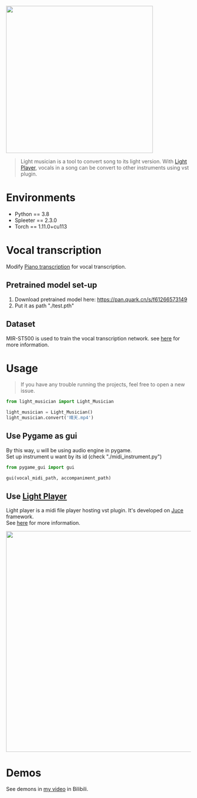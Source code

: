 <br>

<img src="https://github.com/ronnnhui/Light-Musician/blob/master/logo.png?raw=true" width = 400>

> Light musician is a tool to convert song to its light version. With [Light Player](https://github.com/ronnnhui/Light-Player), vocals in a song can be convert to other instruments using vst plugin.

# Environments

- Python == 3.8
- Spleeter == 2.3.0
- Torch == 1.11.0+cu113

# Vocal transcription
Modify [Piano transcription](https://github.com/bytedance/piano_transcription) for vocal transcription.<br>

## Pretrained model set-up
1. Download pretrained model here: https://pan.quark.cn/s/f61266573149
2. Put it as path "./test.pth"

## Dataset
MIR-ST500 is used to train the vocal transcription network.
see [here](https://github.com/ronnnhui/Light-Musician/tree/master/vocal_transcription/MIR-ST500_20210206) for more information.

# Usage
>If you have any trouble running the projects, feel free to open a new issue.
```python
from light_musician import Light_Musician

light_musician = Light_Musician()
light_musician.convert('晴天.mp4')
```

## Use Pygame as gui
By this way, u will be using audio engine in pygame.<br>
Set up instrument u want by its id (check "./midi_instrument.py")

```python
from pygame_gui import gui

gui(vocal_midi_path, accompaniment_path)
```


## Use [Light Player](https://github.com/ronnnhui/Light-Player)
Light player is a midi file player hosting vst plugin. It's developed on [Juce](https://github.com/juce-framework/JUCE) framework.<br>
See [here](https://github.com/ronnnhui/Light-Player) for more information.

<img src="https://github.com/ronnnhui/Light-Player/blob/master/sceenshot.png?raw=true" width = 600>

# Demos
See demons in [my video](https://www.bilibili.com/video/bv1BY4y1A7W3?vd_source=a9916b35ed8bc012bb6a374a036216cf) in Bilibili.
